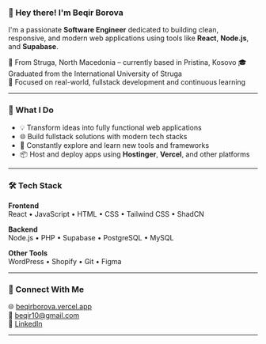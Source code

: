 ### 👋 Hey there! I'm Beqir Borova

I'm a passionate **Software Engineer** dedicated to building clean, responsive, and modern web applications using tools like **React**, **Node.js**, and **Supabase**.

📍  From Struga, North Macedonia – currently based in Pristina, Kosovo
🎓 Graduated from the International University of Struga  
🚀 Focused on real-world, fullstack development and continuous learning

---

### 💼 What I Do

- 💡 Transform ideas into fully functional web applications  
- 🌐 Build fullstack solutions with modern tech stacks  
- 🧠 Constantly explore and learn new tools and frameworks  
- 📦 Host and deploy apps using **Hostinger**, **Vercel**, and other platforms

---

### 🛠️ Tech Stack

**Frontend**  
React • JavaScript • HTML • CSS • Tailwind CSS • ShadCN

**Backend**  
Node.js • PHP • Supabase • PostgreSQL • MySQL

**Other Tools**  
WordPress • Shopify • Git • Figma

---

### 🔗 Connect With Me

🌐 [beqirborova.vercel.app](https://beqirborova.vercel.app)  
📧 [beqir10@gmail.com](mailto:beqir10@gmail.com)  
💼 [LinkedIn](https://www.linkedin.com/in/beqirborova)

---
